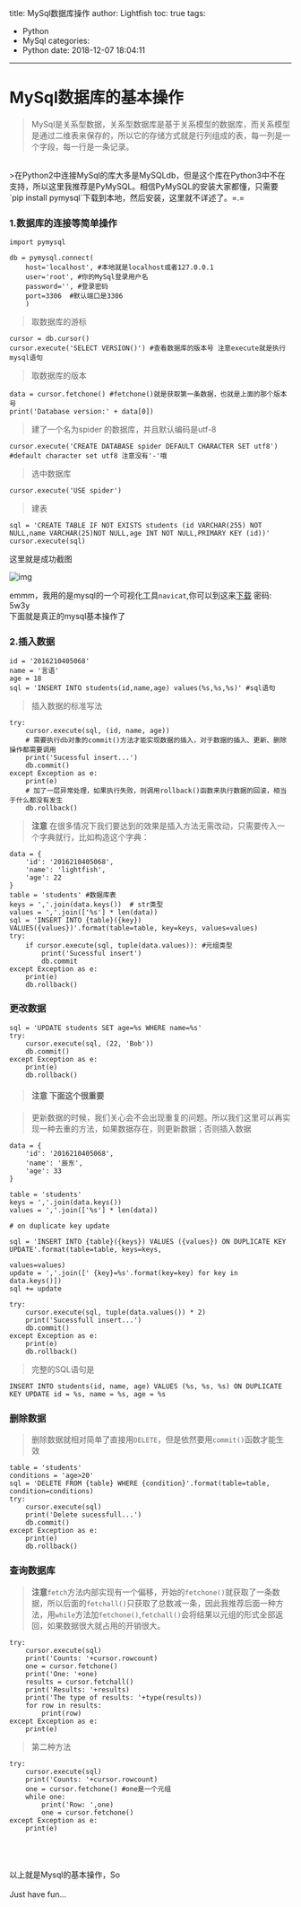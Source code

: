 title: MySql数据库操作
author: Lightfish
toc: true
tags:
  - Python
  - MySql
categories:
  - Python
date: 2018-12-07 18:04:11
---
# MySql数据库的基本操作

>MySql是关系型数据，关系型数据库是基于关系模型的数据库，而关系模型是通过二维表来保存的，所以它的存储方式就是行列组成的表，每一列是一个字段，每一行是一条记录。
<br>
>在Python2中连接MySql的库大多是MySQLdb，但是这个库在Python3中不在支持，所以这里我推荐是PyMySQL。相信PyMySQL的安装大家都懂，只需要`pip install pymysql`下载到本地，然后安装，这里就不详述了。=.=

<!--more-->

### 1.数据库的连接等简单操作

```
import pymysql

db = pymysql.connect(
    host='localhost', #本地就是localhost或者127.0.0.1
    user='root', #你的MySql登录用户名
    password='', #登录密码
    port=3306  #默认端口是3306
    )
```


>取数据库的游标

```
cursor = db.cursor()
cursor.execute('SELECT VERSION()') #查看数据库的版本号 注意execute就是执行mysql语句
```
>取数据库的版本

```
data = cursor.fetchone() #fetchone()就是获取第一条数据，也就是上面的那个版本号
print('Database version:' + data[0])
```
>建了一个名为spider 的数据库，并且默认编码是utf-8

```
cursor.execute('CREATE DATABASE spider DEFAULT CHARACTER SET utf8') #default character set utf8 注意没有'-'哦
```
>选中数据库

```
cursor.execute('USE spider') 
```
>建表

```
sql = 'CREATE TABLE IF NOT EXISTS students (id VARCHAR(255) NOT NULL,name VARCHAR(25)NOT NULL,age INT NOT NULL,PRIMARY KEY (id))'
cursor.execute(sql)
```
这里就是成功截图

![img](https://ws1.sinaimg.cn/large/006bO2RVly1fywxpx0ffqj30r10iq42f.jpg)

emmm，我用的是mysql的一个可视化工具`navicat`,你可以到这来[下载](https://pan.baidu.com/s/13BDqu8idklKPbYO1HPO5TQ) 密码: 5w3y  
下面就是真正的mysql基本操作了

### 2.插入数据

```
id = '2016210405068'
name = '言语'
age = 18
sql = 'INSERT INTO students(id,name,age) values(%s,%s,%s)' #sql语句
```
>插入数据的标准写法

```
try:
    cursor.execute(sql, (id, name, age))
    # 需要执行db对象的commit()方法才能实现数据的插入，对于数据的插入、更新、删除操作都需要调用
    print('Sucessful insert...')
    db.commit()
except Exception as e:
    print(e)
    # 加了一层异常处理，如果执行失败，则调用rollback()函数来执行数据的回滚，相当于什么都没有发生
    db.rollback()
```

>**注意** 在很多情况下我们要达到的效果是插入方法无需改动，只需要传入一个字典就行，比如构造这个字典：

```
data = {
    'id': '2016210405068',
    'name': 'lightfish',
    'age': 22
}
table = 'students' #数据库表
keys = ','.join(data.keys())  # str类型
values = ','.join(['%s'] * len(data))
sql = 'INSERT INTO {table}({key}) VALUES({values})'.format(table=table, key=keys, values=values)
try:
    if cursor.execute(sql, tuple(data.values)): #元组类型
        print('Sucessful insert')
        db.commit
except Exception as e:
    print(e)
    db.rollback()
```

### 更改数据
```
sql = 'UPDATE students SET age=%s WHERE name=%s'
try:
    cursor.execute(sql, (22, 'Bob'))
    db.commit()
except Exception as e:
    print(e)
    db.rollback()
```

>#### **注意** 下面这个很重要

>更新数据的时候，我们关心会不会出现重复的问题。所以我们这里可以再实现一种去重的方法，如果数据存在，则更新数据；否则插入数据

```
data = {
    'id': '2016210405068',
    'name': '辰东',
    'age': 33
}

table = 'students'
keys = ','.join(data.keys())
values = ','.join(['%s'] * len(data))

# on duplicate key update

sql = 'INSERT INTO {table}({keys}) VALUES ({values}) ON DUPLICATE KEY UPDATE'.format(table=table, keys=keys,
                                                                                     values=values)
update = ','.join([' {key}=%s'.format(key=key) for key in data.keys()])
sql += update

try:
    cursor.execute(sql, tuple(data.values()) * 2)
    print('Sucessfull insert...')
    db.commit()
except Exception as e:
    print(e)
    db.rollback()
```

>完整的SQL语句是
```
INSERT INTO students(id, name, age) VALUES (%s, %s, %s) ON DUPLICATE KEY UPDATE id = %s, name = %s, age = %s
```

### 删除数据

>删除数据就相对简单了直接用`DELETE`，但是依然要用`commit()`函数才能生效

```
table = 'students'
conditions = 'age>20'
sql = 'DELETE FROM {table} WHERE {condition}'.format(table=table, condition=conditions)
try:
    cursor.execute(sql)
    print('Delete sucessfull...')
    db.commit()
except Exception as e:
    print(e)
    db.rollback()
```

### 查询数据库

> **注意**`fetch`方法内部实现有一个偏移，开始的`fetchone()`就获取了一条数据，所以后面的`fetchall()`只获取了总数减一条，因此我推荐后面一种方法，用`while`方法加`fetchone()`,`fetchall()`会将结果以元组的形式全部返回，如果数据很大就占用的开销很大。

```
try:
    cursor.execute(sql)
    print('Counts: '+cursor.rowcount)
    one = cursor.fetchone()
    print('One: '+one)
    results = cursor.fetchall()
    print('Results: '+results)
    print('The type of results: '+type(results))
    for row in results:
        print(row)
except Exception as e:
    print(e)
```

>第二种方法

```
try:
    cursor.execute(sql)
    print('Counts: '+cursor.rowcount)
    one = cursor.fetchone() #one是一个元组
    while one:
        print('Row: ',one)
        one = cursor.fetchone()
except Exception as e:
    print(e)
``` 

<br><br><br>
以上就是Mysql的基本操作，So<br><br>Just have fun...